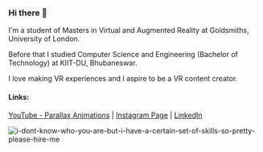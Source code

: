 ### Hi there 👋

I'm a student of Masters in Virtual and Augmented Reality at Goldsmiths, University of London.

Before that I studied Computer Science and Engineering (Bachelor of Technology) at KIIT-DU, Bhubaneswar.

I love making VR experiences and I aspire to be a VR content creator.

#### Links:

[YouTube - Parallax Animations](https://www.youtube.com/channel/UCEWUO4EEAganduzMOSgn97g) | [Instagram Page](https://www.instagram.com/parallax.animations/) | [LinkedIn](https://www.linkedin.com/in/yesitsskm/)



![i-dont-know-who-you-are-but-i-have-a-certain-set-of-skills-so-pretty-please-hire-me](https://user-images.githubusercontent.com/36617987/158688998-b1c85c2d-2eda-492a-b01e-182d7cd24ad9.jpg)


<!--
**YesItsSKM/YesItsSKM** is a ✨ _special_ ✨ repository because its `README.md` (this file) appears on your GitHub profile.

Here are some ideas to get you started:

- 🔭 I’m currently working on ...
- 🌱 I’m currently learning ...
- 👯 I’m looking to collaborate on ...
- 🤔 I’m looking for help with ...
- 💬 Ask me about ...
- 📫 How to reach me: ...
- 😄 Pronouns: ...
- ⚡ Fun fact: ...
-->
